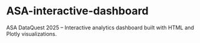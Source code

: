 # ASA-interactive-dashboard
ASA DataQuest 2025 – Interactive analytics dashboard built with HTML and Plotly visualizations.
